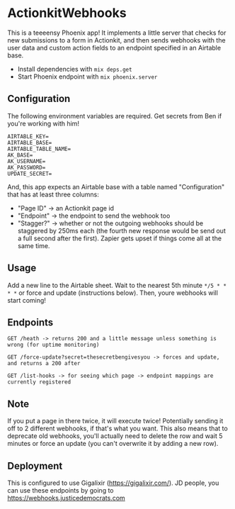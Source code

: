 # ActionkitWebhooks

This is a teeeensy Phoenix app! It implements a little server that checks for
new submissions to a form in Actionkit, and then sends webhooks with the user data
and custom action fields to an endpoint specified in an Airtable base.

  * Install dependencies with `mix deps.get`
  * Start Phoenix endpoint with `mix phoenix.server`

## Configuration  

The following environment variables are required. Get secrets from Ben if you're
working with him!

```
AIRTABLE_KEY=
AIRTABLE_BASE=
AIRTABLE_TABLE_NAME=
AK_BASE=
AK_USERNAME=
AK_PASSWORD=
UPDATE_SECRET=
```

And, this app expects an Airtable base with a table named "Configuration"
that has at least three columns:
  * "Page ID" -> an Actionkit page id
  * "Endpoint" -> the endpoint to send the webhook too
  * "Stagger?" -> whether or not the outgoing webhooks should be staggered by 250ms each
    (the fourth new response would be send out a full second after the first). Zapier
    gets upset if things come all at the same time.

## Usage

Add a new line to the Airtable sheet. Wait to the nearest 5th minute `*/5 * * * *`
or force and update (instructions below). Then, youre webhooks will start coming!

## Endpoints

```
GET /heath -> returns 200 and a little message unless something is wrong (for uptime monitoring)

GET /force-update?secret=thesecretbengivesyou -> forces and update, and returns a 200 after

GET /list-hooks -> for seeing which page -> endpoint mappings are currently registered
```

## Note

If you put a page in there twice, it will execute twice! Potentially sending
it off to 2 different webhooks, if that's what you want. This also means that to
deprecate old webhooks, you'll actually need to delete the row and wait 5 minutes
or force an update (you can't overwrite it by adding a new row).

## Deployment

This is configured to use Gigalixir (https://gigalixir.com/). JD people, you can
use these endpoints by going to https://webhooks.justicedemocrats.com

